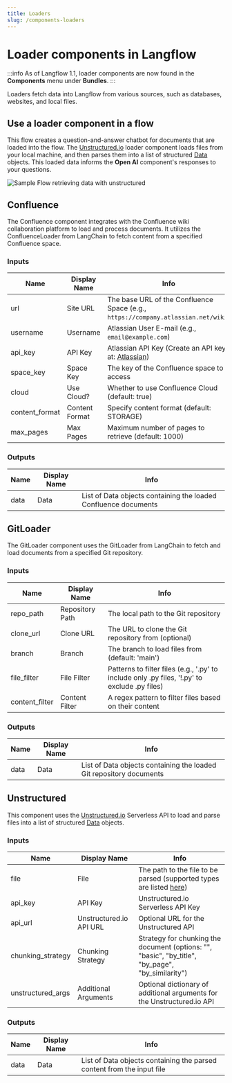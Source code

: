 ```yaml
---
title: Loaders
slug: /components-loaders
---
```


# Loader components in Langflow

:::info
As of Langflow 1.1, loader components are now found in the **Components** menu under **Bundles**.
:::

Loaders fetch data into Langflow from various sources, such as databases, websites, and local files.

## Use a loader component in a flow

This flow creates a question-and-answer chatbot for documents that are loaded into the flow.
The [Unstructured.io](https://unstructured.io/) loader component loads files from your local machine, and then parses them into a list of structured [Data](/concepts-objects) objects.
This loaded data informs the **Open AI** component's responses to your questions.

![Sample Flow retrieving data with unstructured](/img/starter-flow-unstructured-qa.png)

## Confluence

The Confluence component integrates with the Confluence wiki collaboration platform to load and process documents. It utilizes the ConfluenceLoader from LangChain to fetch content from a specified Confluence space.

### Inputs

| Name | Display Name | Info |
| --- | --- | --- |
| url | Site URL | The base URL of the Confluence Space (e.g., `https://company.atlassian.net/wiki`) |
| username | Username | Atlassian User E-mail (e.g., `email@example.com`) |
| api_key | API Key | Atlassian API Key (Create an API key at: [Atlassian](https://id.atlassian.com/manage-profile/security/api-tokens)) |
| space_key | Space Key | The key of the Confluence space to access |
| cloud | Use Cloud? | Whether to use Confluence Cloud (default: true) |
| content_format | Content Format | Specify content format (default: STORAGE) |
| max_pages | Max Pages | Maximum number of pages to retrieve (default: 1000) |

### Outputs

| Name | Display Name | Info |
| --- | --- | --- |
| data | Data | List of Data objects containing the loaded Confluence documents |

## GitLoader

The GitLoader component uses the GitLoader from LangChain to fetch and load documents from a specified Git repository.

### Inputs

| Name | Display Name | Info |
| --- | --- | --- |
| repo_path | Repository Path | The local path to the Git repository |
| clone_url | Clone URL | The URL to clone the Git repository from (optional) |
| branch | Branch | The branch to load files from (default: 'main') |
| file_filter | File Filter | Patterns to filter files (e.g., '.py' to include only .py files, '!.py' to exclude .py files) |
| content_filter | Content Filter | A regex pattern to filter files based on their content |

### Outputs

| Name | Display Name | Info |
| --- | --- | --- |
| data | Data | List of Data objects containing the loaded Git repository documents |

## Unstructured

This component uses the [Unstructured.io](https://unstructured.io/) Serverless API to load and parse files into a list of structured [Data](/concepts-objects) objects.

### Inputs

| Name | Display Name | Info |
| --- | --- | --- |
| file | File | The path to the file to be parsed (supported types are listed [here](https://docs.unstructured.io/api-reference/api-services/overview#supported-file-types)) |
| api_key | API Key | Unstructured.io Serverless API Key |
| api_url | Unstructured.io API URL | Optional URL for the Unstructured API |
| chunking_strategy | Chunking Strategy | Strategy for chunking the document (options: "", "basic", "by_title", "by_page", "by_similarity") |
| unstructured_args | Additional Arguments | Optional dictionary of additional arguments for the Unstructured.io API |

### Outputs

| Name | Display Name | Info |
| --- | --- | --- |
| data | Data | List of Data objects containing the parsed content from the input file |
